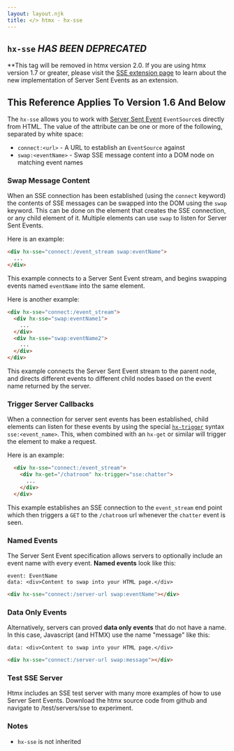 ```yaml
---
layout: layout.njk
title: </> htmx - hx-sse
---
```


## `hx-sse` *HAS BEEN DEPRECATED*

**This tag will be removed in htmx version 2.0.  If you are using htmx version 1.7 or greater, please visit the [SSE extension page](../extensions/server-sent-events) to learn about the new implementation of Server Sent Events as an extension.

## This Reference Applies To Version 1.6 And Below

The `hx-sse` allows you to work with [Server Sent Event](https://developer.mozilla.org/en-US/docs/Web/API/Server-sent_events/Using_server-sent_events)
`EventSource`s directly from HTML.  The value of the attribute can be one or more of the following, separated by white space:

* `connect:<url>` - A URL to establish an `EventSource` against
* `swap:<eventName>` - Swap SSE message content into a DOM node on matching event names

### Swap Message Content

When an SSE connection has been established (using the `connect` keyword) the contents of SSE messages can be swapped into the DOM using the `swap` keyword.  This can be done on the element that creates the SSE connection, or any child element of it.  Multiple elements can use `swap` to listen for Server Sent Events.

Here is an example:

```html
<div hx-sse="connect:/event_stream swap:eventName">
  ...
</div>
```

This example connects to a Server Sent Event stream, and begins swapping events named `eventName` into the same element.

Here is another example:

```html
<div hx-sse="connect:/event_stream">
  <div hx-sse="swap:eventName1">
    ...
  </div>
  <div hx-sse="swap:eventName2">
    ...
  </div>
</div>
```

This example connects the Server Sent Event stream to the parent node, and directs different events to different child nodes based on the event name returned by the server.

### Trigger Server Callbacks

When a connection for server sent events has been established, child elements can listen for these events by using the special [`hx-trigger`](/attributes/hx-trigger) syntax `sse:<event_name>`.  This, when combined with an `hx-get` or similar will trigger the element to make a request.

Here is an example:

```html
  <div hx-sse="connect:/event_stream">
    <div hx-get="/chatroom" hx-trigger="sse:chatter">
      ...
    </div>
  </div>
```

This example establishes an SSE connection to the `event_stream` end point which then triggers
a `GET` to the `/chatroom` url whenever the `chatter` event is seen.

### Named Events

The Server Sent Event specification allows servers to optionally include an event name with every event.  **Named events** look like this:

```text
event: EventName
data: <div>Content to swap into your HTML page.</div>
```

```html
<div hx-sse="connect:/server-url swap:eventName"></div>
```

### Data Only Events

Alternatively, servers can proved **data only events** that do not have a name.  In this case, Javascript (and HTMX) use the name "message" like this:

```text
data: <div>Content to swap into your HTML page.</div>
```

```html
<div hx-sse="connect:/server-url swap:message"></div>
```

### Test SSE Server

Htmx includes an SSE test server with many more examples of how to use Server Sent Events.  Download the htmx source code from github and navigate to /test/servers/sse to experiment.

### Notes

* `hx-sse` is not inherited
